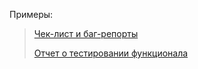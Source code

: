 Примеры:
> [Чек-лист и баг-репорты](https://docs.google.com/spreadsheets/d/1AvIrppm6Fs4xrP1GdknDnXNZVrvi0nb3-N9ME7xGoWA/edit?usp=sharing)
> 
> [Отчет о тестировании функционала](https://docs.google.com/document/d/1EcKHY8f7GoWbeEG24zGJxGZKeP56tNFdzRdyOGdV_BM/edit?usp=sharing )

